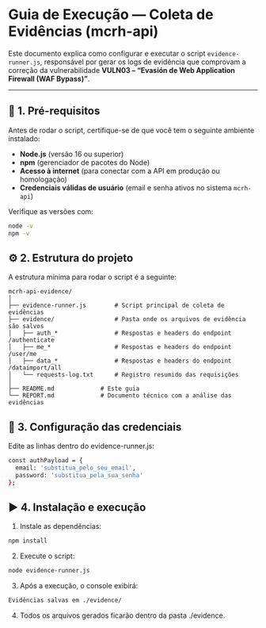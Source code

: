 # Guia de Execução — Coleta de Evidências (mcrh-api)

Este documento explica como configurar e executar o script `evidence-runner.js`, responsável por gerar os logs de evidência que comprovam a correção da vulnerabilidade **VULN03 – “Evasión de Web Application Firewall (WAF Bypass)”**.

---

## 🧩 1. Pré-requisitos

Antes de rodar o script, certifique-se de que você tem o seguinte ambiente instalado:

- **Node.js** (versão 16 ou superior)
- **npm** (gerenciador de pacotes do Node)
- **Acesso à internet** (para conectar com a API em produção ou homologação)
- **Credenciais válidas de usuário** (email e senha ativos no sistema `mcrh-api`)

Verifique as versões com:

```bash
node -v
npm -v 
```

## ⚙️ 2. Estrutura do projeto

A estrutura mínima para rodar o script é a seguinte:

```
mcrh-api-evidence/
│
├── evidence-runner.js        # Script principal de coleta de evidências
├── evidence/                 # Pasta onde os arquivos de evidência são salvos
│   ├── auth_*                # Respostas e headers do endpoint /authenticate
│   ├── me_*                  # Respostas e headers do endpoint /user/me
│   ├── data_*                # Respostas e headers do endpoint /dataimport/all
│   └── requests-log.txt      # Registro resumido das requisições
│  
├── README.md             # Este guia
└── REPORT.md             # Documento técnico com a análise das evidências
```

## 🔐 3. Configuração das credenciais

Edite as linhas dentro do evidence-runner.js:

```bash
const authPayload = {
  email: 'substitua_pelo_seu_email',
  password: 'substitua_pela_sua_senha'
};
```

## ▶️ 4. Instalação e execução
1.	Instale as dependências: 
```bash
npm install
```

2.	Execute o script:
```bash
node evidence-runner.js
```

3.	Após a execução, o console exibirá:
```bash
Evidências salvas em ./evidence/
```

4.	Todos os arquivos gerados ficarão dentro da pasta ./evidence.
